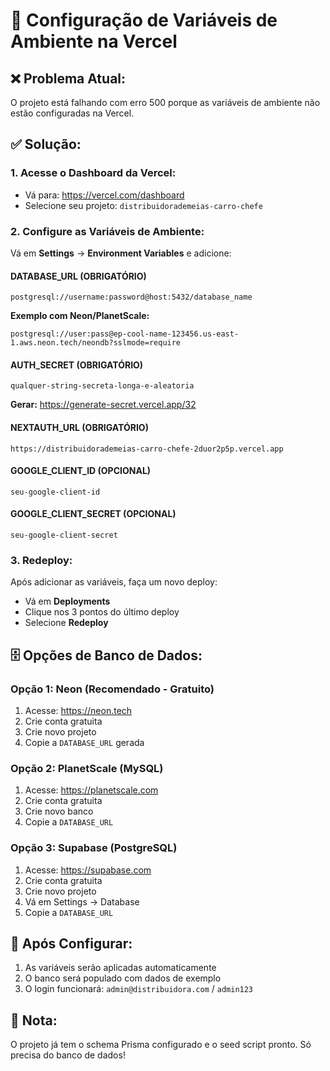 # 🔧 Configuração de Variáveis de Ambiente na Vercel

## ❌ **Problema Atual:**
O projeto está falhando com erro 500 porque as variáveis de ambiente não estão configuradas na Vercel.

## ✅ **Solução:**

### 1. **Acesse o Dashboard da Vercel:**
- Vá para: https://vercel.com/dashboard
- Selecione seu projeto: `distribuidorademeias-carro-chefe`

### 2. **Configure as Variáveis de Ambiente:**
Vá em **Settings** → **Environment Variables** e adicione:

#### **DATABASE_URL** (OBRIGATÓRIO)
```
postgresql://username:password@host:5432/database_name
```
**Exemplo com Neon/PlanetScale:**
```
postgresql://user:pass@ep-cool-name-123456.us-east-1.aws.neon.tech/neondb?sslmode=require
```

#### **AUTH_SECRET** (OBRIGATÓRIO)
```
qualquer-string-secreta-longa-e-aleatoria
```
**Gerar:** https://generate-secret.vercel.app/32

#### **NEXTAUTH_URL** (OBRIGATÓRIO)
```
https://distribuidorademeias-carro-chefe-2duor2p5p.vercel.app
```

#### **GOOGLE_CLIENT_ID** (OPCIONAL)
```
seu-google-client-id
```

#### **GOOGLE_CLIENT_SECRET** (OPCIONAL)
```
seu-google-client-secret
```

### 3. **Redeploy:**
Após adicionar as variáveis, faça um novo deploy:
- Vá em **Deployments**
- Clique nos 3 pontos do último deploy
- Selecione **Redeploy**

## 🗄️ **Opções de Banco de Dados:**

### **Opção 1: Neon (Recomendado - Gratuito)**
1. Acesse: https://neon.tech
2. Crie conta gratuita
3. Crie novo projeto
4. Copie a `DATABASE_URL` gerada

### **Opção 2: PlanetScale (MySQL)**
1. Acesse: https://planetscale.com
2. Crie conta gratuita
3. Crie novo banco
4. Copie a `DATABASE_URL`

### **Opção 3: Supabase (PostgreSQL)**
1. Acesse: https://supabase.com
2. Crie conta gratuita
3. Crie novo projeto
4. Vá em Settings → Database
5. Copie a `DATABASE_URL`

## 🚀 **Após Configurar:**
1. As variáveis serão aplicadas automaticamente
2. O banco será populado com dados de exemplo
3. O login funcionará: `admin@distribuidora.com` / `admin123`

## 📝 **Nota:**
O projeto já tem o schema Prisma configurado e o seed script pronto. Só precisa do banco de dados!
